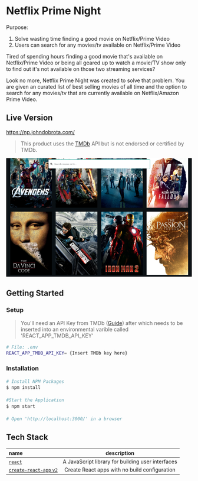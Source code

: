 # Netflix Prime Night

Purpose:

1. Solve wasting time finding a good movie on Netflix/Prime Video
2. Users can search for any movies/tv available on Netflix/Prime Video

Tired of spending hours finding a good movie that's available on Netflix/Prime Video or being all geared up
to watch a movie/TV show only to find out it's not available on those two streaming services?

Look no more, Netflix Prime Night was created to solve that problem. You are given an curated list of
best selling movies of all time and the option to search for any movies/tv that are currently available on Netflix/Amazon Prime Video.

## Live Version

https://np.johndobrota.com/

> This product uses the [TMDb](https://www.themoviedb.org/) API but is not endorsed or certified by TMDb.

![Netflix Prime Picture](np_pic.png)

## Getting Started

### Setup

> You'll need an API Key from TMDb ([Guide](https://developers.themoviedb.org/3/getting-started/introduction))
> after which needs to be inserted into an environmental varible called 'REACT_APP_TMDB_API_KEY'

```bash
# File: .env
REACT_APP_TMDB_API_KEY= {Insert TMDb key here}

```

### Installation

```bash
# Install NPM Packages
$ npm install

#Start the Application
$ npm start

# Open 'http://localhost:3000/' in a browser

```

## Tech Stack

| name                                                                    |                    description                    |
| :---------------------------------------------------------------------- | :-----------------------------------------------: |
| [`react`](https://reactjs.org/)                                         | A JavaScript library for building user interfaces |
| [`create-react-app` `v2`](https://github.com/facebook/create-react-app) |   Create React apps with no build configuration   |
